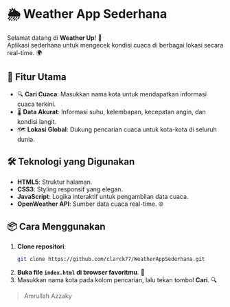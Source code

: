 # 🌦️ Weather App Sederhana

Selamat datang di **Weather Up**! 🚀  
Aplikasi sederhana untuk mengecek kondisi cuaca di berbagai lokasi secara real-time. 🌍  

## 🎯 Fitur Utama
- 🔍 **Cari Cuaca**: Masukkan nama kota untuk mendapatkan informasi cuaca terkini.  
- 🌡️ **Data Akurat**: Informasi suhu, kelembapan, kecepatan angin, dan kondisi langit.  
- 🗺️ **Lokasi Global**: Dukung pencarian cuaca untuk kota-kota di seluruh dunia.  

## 🛠️ Teknologi yang Digunakan
- **HTML5**: Struktur halaman.  
- **CSS3**: Styling responsif yang elegan.  
- **JavaScript**: Logika interaktif untuk pengambilan data cuaca.  
- **OpenWeather API**: Sumber data cuaca real-time. 🌐  

## 📦 Cara Menggunakan
1. **Clone repositori**:  
   ```bash
   git clone https://github.com/clarck77/WeatherAppSederhana.git
   ```
2. **Buka file `index.html` di browser favoritmu**. 🌟  
3. Masukkan nama kota pada kolom pencarian, lalu tekan tombol **Cari**. 🔍  

> Amrullah Azzaky

